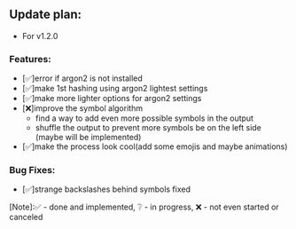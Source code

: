 ## Update plan:
* For v1.2.0

### Features:
* [✅]error if argon2 is not installed
* [✅]make 1st hashing using argon2 lightest settings
* [✅]make more lighter options for argon2 settings
* [❌]improve the symbol algorithm
	* find a way to add even more possible symbols in the output
	* shuffle the output to prevent more symbols be on the left side (maybe will be implemented)
* [✅]make the process look cool(add some emojis and maybe animations)

### Bug Fixes:
* [✅]strange backslashes behind symbols fixed

[Note]:✅ - done and implemented, ❔ - in progress, ❌ - not even started or canceled
